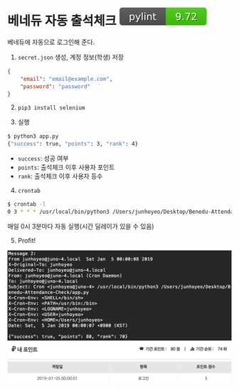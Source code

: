 # 베네듀 자동 출석체크 ![pylint](./pylint.svg)
베네듀에 자동으로 로그인해 준다.

1. `secret.json` 생성, 계정 정보(학생) 저장

```json
{
    "email": "email@example.com",
    "password": "password"
}
```

2. `pip3 install selenium`

3. 실행

```bash
$ python3 app.py
{"success": true, "points": 3, "rank": 4}
```

- `success`: 성공 여부
- `points`: 출석체크 이후 사용자 포인트
- `rank`: 출석체크 이후 사용자 등수

4. `crontab`

```bash
$ crontab -l
0 3 * * * /usr/local/bin/python3 /Users/junhoyeo/Desktop/Benedu-Attendance-Check/app.py
```

매일 0시 3분마다 자동 실행(시간 딜레이가 있을 수 있음)

5. Profit!

<img src="./img/1.png" width=800><br>
<img src="./img/2.png" width=800>
